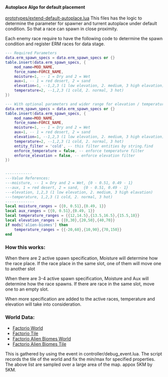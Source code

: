 #### Autoplace Algo for default placement

[prototypes/extend-default-autoplace.lua]([prototypes/extend-default-autoplace.lua]) This files has the logic to determine the parameter for spawner and turrent autoplace under default condition.  So that a race can spawn in close proximity.

Each enemy race require to have the following code to determine the spawn condition and register ERM races for data stage. 
```lua
--- Required Parameters
data.erm_spawn_specs = data.erm_spawn_specs or {}
table.insert(data.erm_spawn_specs, {
    mod_name=MOD_NAME,
    force_name=FORCE_NAME,
    moisture=1, -- 1 = Dry and 2 = Wet
    aux=1, -- 1 = red desert, 2 = sand
    elevation=1, --1,2,3 (1 low elevation, 2. medium, 3 high elavation)
    temperature=2, --1,2,3 (1 cold, 2. normal, 3 hot)
})

--- With optional parameters and wider range for elevation / temperature
data.erm_spawn_specs = data.erm_spawn_specs or {}
table.insert(data.erm_spawn_specs, {
    mod_name=MOD_NAME,
    force_name=FORCE_NAME,
    moisture=1, -- 1 = Dry and 2 = Wet
    aux=1, -- 1 = red desert, 2 = sand
    elevation=1, --1,2,3 (1 low elevation, 2. medium, 3 high elavation)
    temperature=2, --1,2,3 (1 cold, 2. normal, 3 hot)
    entity_filter = 'cold', -- this filter entities by string.find
    enforce_temperature = false, -- enforce temperature filter
    enforce_elevation = false, -- enforce elevation filter
})


------------
---Value References:
---moisture, -- 1 = Dry and 2 = Wet, {0 - 0.51, 0.49 - 1}
---aux, 1 = red desert, 2 = sand,  {0 - 0.51, 0.49 - 1}
---elevation, 1,2,3 (1 low elevation, 2. medium, 3 high elavation)
---temperature, 1,2,3 (1 cold, 2. normal, 3 hot)
-------------
local moisture_ranges = {{0, 0.51},{0.49, 1}}
local aux_ranges = {{0, 0.51},{0.49, 1}}
local temperature_ranges = {{12,14.5},{13.5,16.5},{15.5,18}}
local elevation_ranges = {{0,30},{20,50},{40,70}}
if mods['alien-biomes'] then
    temperature_ranges = {{-20,60},{10,90},{70,150}}
end
```

### How this works:

When there are 2 active spawn specification,  Moisture will determine how the race place. If the race place in the same slot, one of them will move one to another slot

When there are 3-4 active spawn specification, Moisture and Aux will determine how the race spawns. If there are race in the same slot, move one to an empty slot.

When more specification are added to the active races, temperature and elevation will take into consideration. 

### World Data:
- [Factorio World](erm-base-world-data.lua)
- [Factorio Tile](erm-base-tiles-data.lua)
- [Factorio Alien Biomes World](erm-alien-biomes-world-data.lua)
- [Factorio Alien Biomes Tile](erm-alien-biomes-tiles-data.lua)

This is gathered by using the event in controller/debug_event.lua.  The script records the tile of the world and fix the min/max for specified properties.
The above list are sampled over a large area of the map. appox 5KM by 5KM.